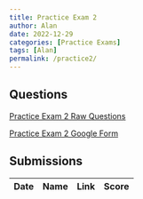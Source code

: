 ```yaml
---
title: Practice Exam 2
author: Alan
date: 2022-12-29
categories: [Practice Exams]
tags: [Alan]
permalink: /practice2/
---
```


## Questions

[Practice Exam 2 Raw Questions](/music-history/practice2qs/)

[Practice Exam 2 Google Form](https://docs.google.com/forms/d/1OHwS1zneLyWBHpLEg1F457x0YbGrntZQzD3mvujMHNA)



## Submissions

| Date      | Name | Link | Score     | 
| :---        |    :----:  | :----: |          ---: |